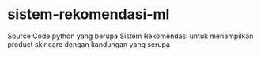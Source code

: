 # sistem-rekomendasi-ml
Source Code python yang berupa Sistem Rekomendasi untuk menampilkan product skincare dengan kandungan yang serupa 
